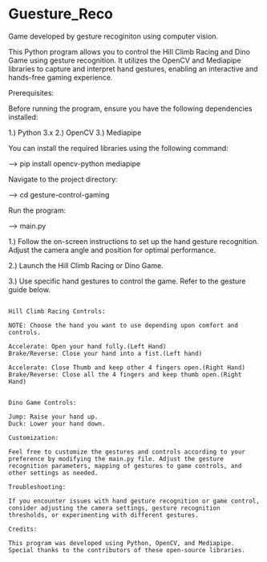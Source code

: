 # Guesture_Reco
Game developed by gesture recoginiton using computer vision.

This Python program allows you to control the Hill Climb Racing and Dino Game using gesture recognition. It utilizes the OpenCV and Mediapipe libraries to capture and interpret hand gestures, enabling an interactive and hands-free gaming experience.

Prerequisites:

Before running the program, ensure you have the following dependencies installed:

1.) Python 3.x
2.) OpenCV
3.) Mediapipe

You can install the required libraries using the following command:

--> pip install opencv-python mediapipe

Navigate to the project directory:

--> cd gesture-control-gaming

Run the program:

--> main.py

1.) Follow the on-screen instructions to set up the hand gesture recognition. Adjust the camera angle and position for optimal performance.

2.) Launch the Hill Climb Racing or Dino Game.

3.) Use specific hand gestures to control the game. Refer to the gesture guide below.

~~~~~GESTURE GUIDE~~~~~

Hill Climb Racing Controls:

NOTE: Choose the hand you want to use depending upon comfort and controls.

Accelerate: Open your hand fully.(Left Hand)
Brake/Reverse: Close your hand into a fist.(Left hand)

Accelerate: Close Thumb and keep other 4 fingers open.(Right Hand)
Brake/Reverse: Close all the 4 fingers and keep thumb open.(Right Hand)


Dino Game Controls:

Jump: Raise your hand up.
Duck: Lower your hand down.

Customization:

Feel free to customize the gestures and controls according to your preference by modifying the main.py file. Adjust the gesture recognition parameters, mapping of gestures to game controls, and other settings as needed.

Troubleshooting:

If you encounter issues with hand gesture recognition or game control, consider adjusting the camera settings, gesture recognition thresholds, or experimenting with different gestures.

Credits:

This program was developed using Python, OpenCV, and Mediapipe. Special thanks to the contributors of these open-source libraries.






